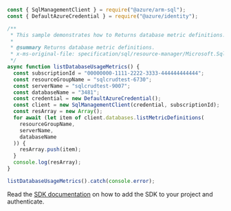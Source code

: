 ```javascript
const { SqlManagementClient } = require("@azure/arm-sql");
const { DefaultAzureCredential } = require("@azure/identity");

/**
 * This sample demonstrates how to Returns database metric definitions.
 *
 * @summary Returns database metric definitions.
 * x-ms-original-file: specification/sql/resource-manager/Microsoft.Sql/stable/2014-04-01/examples/DatabaseMetricsDefinitionsList.json
 */
async function listDatabaseUsageMetrics() {
  const subscriptionId = "00000000-1111-2222-3333-444444444444";
  const resourceGroupName = "sqlcrudtest-6730";
  const serverName = "sqlcrudtest-9007";
  const databaseName = "3481";
  const credential = new DefaultAzureCredential();
  const client = new SqlManagementClient(credential, subscriptionId);
  const resArray = new Array();
  for await (let item of client.databases.listMetricDefinitions(
    resourceGroupName,
    serverName,
    databaseName
  )) {
    resArray.push(item);
  }
  console.log(resArray);
}

listDatabaseUsageMetrics().catch(console.error);
```

Read the [SDK documentation](https://github.com/Azure/azure-sdk-for-js/blob/%40azure%2Farm-sql_9.0.1/sdk/sql/arm-sql/README.md) on how to add the SDK to your project and authenticate.
